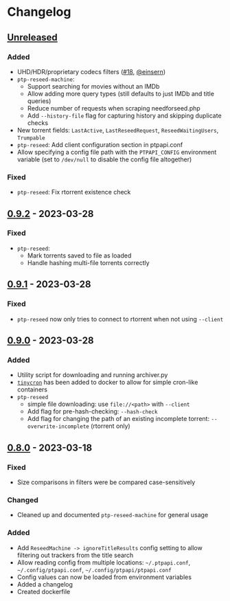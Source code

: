 # Changelog
## [Unreleased]
### Added
- UHD/HDR/proprietary codecs filters ([#18](https://github.com/kannibalox/PTPAPI/pull/18), [@einsern](https://github.com/einsern))
- `ptp-reseed-machine`:
  - Support searching for movies without an IMDb
  - Allow adding more query types (still defaults to just IMDb and title queries)
  - Reduce number of requests when scraping needforseed.php
  - Add `--history-file` flag for capturing history and skipping duplicate checks
- New torrent fields: `LastActive`, `LastReseedRequest`, `ReseedWaitingUsers`, `Trumpable`
- `ptp-reseed`: Add client configuration section in ptpapi.conf
- Allow specifying a config file path with the `PTPAPI_CONFIG`
  environment variable (set to `/dev/null` to disable the config file
  altogether)
### Fixed
- `ptp-reseed`: Fix rtorrent existence check

## [0.9.2] - 2023-03-28
### Fixed
- `ptp-reseed`:
  - Mark torrents saved to file as loaded
  - Handle hashing multi-file torrents correctly

## [0.9.1] - 2023-03-28
### Fixed
- `ptp-reseed` now only tries to connect to rtorrent when not using
  `--client`

## [0.9.0] - 2023-03-28
### Added
- Utility script for downloading and running archiver.py
- [`tinycron`](https://github.com/bcicen/tinycron) has been added to
  docker to allow for simple cron-like containers
- `ptp-reseed`
  - simple file downloading: use `file://<path>` with `--client`
  - Add flag for pre-hash-checking: `--hash-check`
  - Add flag for changing the path of an existing incomplete torrent: `--overwrite-incomplete` (rtorrent only)

## [0.8.0] - 2023-03-18
### Fixed
- Size comparisons in filters were be compared case-sensitively

### Changed
- Cleaned up and documented `ptp-reseed-machine` for general usage

### Added
- Add `ReseedMachine -> ignoreTitleResults` config setting to allow
  filtering out trackers from the title search
- Allow reading config from multiple locations: `~/.ptpapi.conf`,
  `~/.config/ptpapi.conf`, `~/.config/ptpapi/ptpapi.conf`
- Config values can now be loaded from environment variables
- Added a changelog
- Created dockerfile

[Unreleased]: https://github.com/kannibalox/pyrosimple/compare/v0.9.2...HEAD
[0.9.2]: https://github.com/kannibalox/pyrosimple/compare/v0.9.1...v0.9.2
[0.9.1]: https://github.com/kannibalox/pyrosimple/compare/v0.9.0...v0.9.1
[0.9.0]: https://github.com/kannibalox/pyrosimple/compare/v0.8.0...v0.9.0
[0.8.0]: https://github.com/kannibalox/pyrosimple/compare/v0.7.2...v0.8.0
